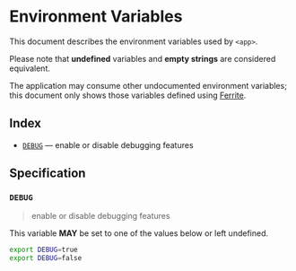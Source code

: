 # Environment Variables

This document describes the environment variables used by `<app>`.

Please note that **undefined** variables and **empty strings** are considered
equivalent.

The application may consume other undocumented environment variables; this
document only shows those variables defined using [Ferrite].

## Index

- [`DEBUG`](#DEBUG) — enable or disable debugging features

## Specification

### `DEBUG`

> enable or disable debugging features

This variable **MAY** be set to one of the values below or left undefined.

```bash
export DEBUG=true
export DEBUG=false
```

<!-- references -->

[ferrite]: https://github.com/dogmatiq/ferrite

